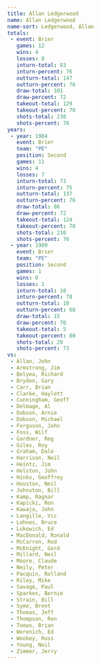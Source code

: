 ```yaml
---
title: Allan Ledgerwood
name: Allan Ledgerwood
name-sort: Ledgerwood, Allan
totals:
 - event: Brier
   games: 12
   wins: 4
   losses: 8
   inturn-total: 83
   inturn-percent: 76
   outturn-total: 147
   outturn-percent: 76
   draw-total: 101
   draw-percent: 72
   takeout-total: 129
   takeout-percent: 78
   shots-total: 230
   shots-percent: 76
years:
 - year: 1984
   event: Brier
   team: "PE"
   position: Second
   games: 11
   wins: 4
   losses: 7
   inturn-total: 73
   inturn-percent: 75
   outturn-total: 137
   outturn-percent: 76
   draw-total: 86
   draw-percent: 72
   takeout-total: 124
   takeout-percent: 78
   shots-total: 210
   shots-percent: 76
 - year: 1989
   event: Brier
   team: "PE"
   position: Second
   games: 1
   wins: 0
   losses: 1
   inturn-total: 10
   inturn-percent: 78
   outturn-total: 10
   outturn-percent: 68
   draw-total: 15
   draw-percent: 70
   takeout-total: 5
   takeout-percent: 80
   shots-total: 20
   shots-percent: 73
vs:
 - Allan, John
 - Armstrong, Jim
 - Belyea, Richard
 - Bryden, Gary
 - Carr, Brian
 - Clarke, Haylett
 - Cunningham, Geoff
 - Delmage, Al
 - Dobson, Arnie
 - Dobson, Michael
 - Ferguson, John
 - Foss, Wilf
 - Gardner, Reg
 - Giles, Roy
 - Graham, Dale
 - Harrison, Neil
 - Heintz, Jim
 - Helston, John
 - Hinks, Geoffrey
 - Houston, Neil
 - Johnston, Bill
 - Kamp, Ragnar
 - Kapicki, Ron
 - Kawaja, John
 - Langille, Vic
 - Lohnes, Bruce
 - Lukowich, Ed
 - MacDonald, Ronald
 - McCarron, Rod
 - McKnight, Gord
 - Millard, Neil
 - Moore, Claude
 - Neily, Peter
 - Pacquin, Rolland
 - Riley, Mike
 - Savage, Paul
 - Sparkes, Bernie
 - Strain, Bill
 - Syme, Brent
 - Thomas, Jeff
 - Thompson, Ron
 - Toews, Brian
 - Werenich, Ed
 - Wookey, Russ
 - Young, Neil
 - Zimmer, Jerry
---
```

